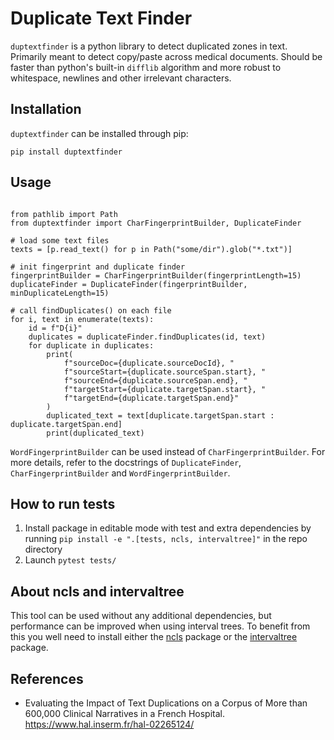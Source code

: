 # Duplicate Text Finder

`duptextfinder` is a python library to detect duplicated zones in text. Primarily meant to detect
copy/paste across medical documents. Should be faster than python's built-in
`difflib` algorithm and more robust to whitespace, newlines and other irrelevant
characters.

## Installation

`duptextfinder` can be installed through pip:

```
pip install duptextfinder
```

## Usage

```python3

from pathlib import Path
from duptextfinder import CharFingerprintBuilder, DuplicateFinder

# load some text files
texts = [p.read_text() for p in Path("some/dir").glob("*.txt")]

# init fingerprint and duplicate finder
fingerprintBuilder = CharFingerprintBuilder(fingerprintLength=15)
duplicateFinder = DuplicateFinder(fingerprintBuilder, minDuplicateLength=15)

# call findDuplicates() on each file
for i, text in enumerate(texts):
    id = f"D{i}"
    duplicates = duplicateFinder.findDuplicates(id, text)
    for duplicate in duplicates:
        print(
            f"sourceDoc={duplicate.sourceDocId}, "
            f"sourceStart={duplicate.sourceSpan.start}, "
            f"sourceEnd={duplicate.sourceSpan.end}, "
            f"targetStart={duplicate.targetSpan.start}, "
            f"targetEnd={duplicate.targetSpan.end}"
        )
        duplicated_text = text[duplicate.targetSpan.start : duplicate.targetSpan.end]
        print(duplicated_text)
```

`WordFingerprintBuilder` can be used instead of `CharFingerprintBuilder`. For
more details, refer to the docstrings of `DuplicateFinder`,
`CharFingerprintBuilder` and `WordFingerprintBuilder`.

## How to run tests

1. Install package in editable mode with test and extra dependencies by running `pip install -e ".[tests, ncls, intervaltree]"` in the repo directory
2. Launch `pytest tests/`

## About ncls and intervaltree

This tool can be used without any additional dependencies, but performance can
be improved when using interval trees. To benefit from this you well need to
install either the [ncls](https://github.com/biocore-ntnu/ncls) package or the
[intervaltree](https://github.com/chaimleib/intervaltree) package.


## References
- Evaluating the Impact of Text Duplications on a Corpus of More than 600,000 Clinical Narratives in a French Hospital. https://www.hal.inserm.fr/hal-02265124/

